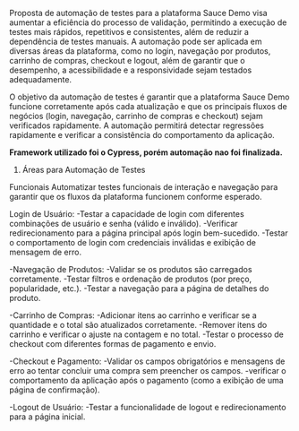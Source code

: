 


Proposta de automação de testes para a plataforma Sauce Demo visa aumentar a eficiência do processo de validação, permitindo a execução de testes mais rápidos, repetitivos e consistentes, além de reduzir a dependência de testes manuais. A automação pode ser aplicada em diversas áreas da plataforma, como no login, navegação por produtos, carrinho de compras, checkout e logout, além de garantir que o desempenho, a acessibilidade e a responsividade sejam testados adequadamente.

O objetivo da automação de testes é garantir que a plataforma Sauce Demo funcione corretamente após cada atualização e que os principais fluxos de negócios (login, navegação, carrinho de compras e checkout) sejam verificados rapidamente. A automação permitirá detectar regressões rapidamente e verificar a consistência do comportamento da aplicação.

 **Framework utilizado foi o Cypress, porém automação nao foi finalizada.**

1. Áreas para Automação de Testes

Funcionais
Automatizar testes funcionais de interação e navegação para garantir que os fluxos da plataforma funcionem conforme esperado.

Login de Usuário:
  -Testar a capacidade de login com diferentes combinações de usuário e senha (válido e inválido).
  -Verificar redirecionamento para a página principal após login bem-sucedido.
  -Testar o comportamento de login com credenciais inválidas e exibição de mensagem de erro.

-Navegação de Produtos:
  -Validar se os produtos são carregados corretamente.
  -Testar filtros e ordenação de produtos (por preço, popularidade, etc.).
  -Testar a navegação para a página de detalhes do produto.

-Carrinho de Compras:
  -Adicionar itens ao carrinho e verificar se a quantidade e o total são atualizados corretamente.
  -Remover itens do carrinho e verificar o ajuste na contagem e no total.
  -Testar o processo de checkout com diferentes formas de pagamento e envio.

-Checkout e Pagamento:
  -Validar os campos obrigatórios e mensagens de erro ao tentar concluir uma compra sem preencher os campos.
  -verificar o comportamento da aplicação após o pagamento (como a exibição de uma página de confirmação).

-Logout de Usuário:
  -Testar a funcionalidade de logout e redirecionamento para a página inicial.

